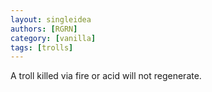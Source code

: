 ```yaml
---
layout: singleidea
authors: [RGRN]
category: [vanilla]
tags: [trolls]
---
```

A troll killed via fire or acid will not regenerate.
